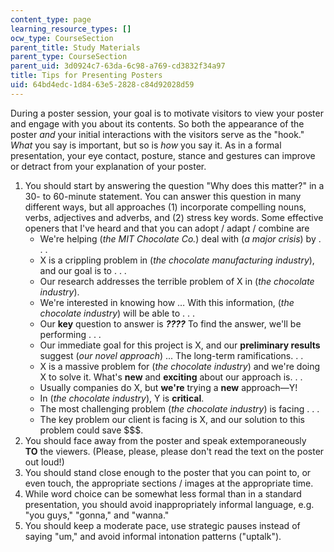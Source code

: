 ```yaml
---
content_type: page
learning_resource_types: []
ocw_type: CourseSection
parent_title: Study Materials
parent_type: CourseSection
parent_uid: 3d0924c7-63da-6c98-a769-cd3832f34a97
title: Tips for Presenting Posters
uid: 64bd4edc-1d84-63e5-2828-c84d92028d59
---
```


During a poster session, your goal is to motivate visitors to view your poster and engage with you about its contents. So both the appearance of the poster _and_ your initial interactions with the visitors serve as the "hook." _What_ you say is important, but so is _how_ you say it. As in a formal presentation, your eye contact, posture, stance and gestures can improve or detract from your explanation of your poster.

1.  You should start by answering the question "Why does this matter?" in a 30- to 60-minute statement. You can answer this question in many different ways, but all approaches (1) incorporate compelling nouns, verbs, adjectives and adverbs, and (2) stress key words. Some effective openers that I've heard and that you can adopt / adapt / combine are
    *   We're helping (_the MIT Chocolate Co._) deal with (_a major crisis_) by . . .
    *   X is a crippling problem in (_the chocolate manufacturing industry_), and our goal is to . . .
    *   Our research addresses the terrible problem of X in (_the chocolate industry_).
    *   We're interested in knowing how … With this information, (_the chocolate industry_) will be able to . . .
    *   Our **key** question to answer is _**????**_ To find the answer, we'll be performing . . .
    *   Our immediate goal for this project is X, and our **preliminary results** suggest (_our novel approach_) ... The long-term ramifications. . .
    *   X is a massive problem for (_the chocolate industry_) and we're doing X to solve it. What's **new** and **exciting** about our approach is. . .
    *   Usually companies do X, but **we're** trying a **new** approach—Y!
    *   In (_the chocolate industry_), Y is **critical**.
    *   The most challenging problem (_the chocolate industry_) is facing . . .
    *   The key problem our client is facing is X, and our solution to this problem could save $$$.
2.  You should face away from the poster and speak extemporaneously **TO** the viewers. (Please, please, please don't read the text on the poster out loud!)
3.  You should stand close enough to the poster that you can point to, or even touch, the appropriate sections / images at the appropriate time.
4.  While word choice can be somewhat less formal than in a standard presentation, you should avoid inappropriately informal language, e.g. "you guys," "gonna," and "wanna."
5.  You should keep a moderate pace, use strategic pauses instead of saying "um," and avoid informal intonation patterns ("uptalk").